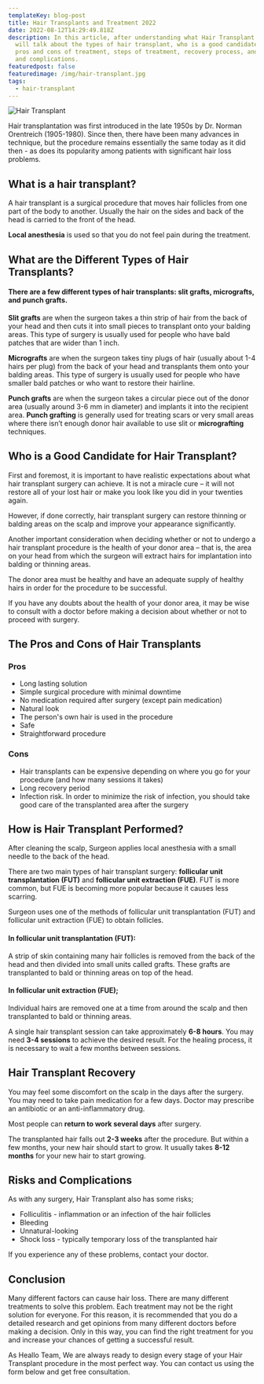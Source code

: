 ```yaml
---
templateKey: blog-post
title: Hair Transplants and Treatment 2022
date: 2022-08-12T14:29:49.818Z
description: In this article, after understanding what Hair Transplant is, we
  will talk about the types of hair transplant, who is a good candidate, the
  pros and cons of treatment, steps of treatment, recovery process, and risks
  and complications.
featuredpost: false
featuredimage: /img/hair-transplant.jpg
tags:
  - hair-transplant
---
```

![Hair Transplant](/img/hair-transplant.jpg "Hair Transplant")

Hair transplantation was first introduced in the late 1950s by Dr. Norman Orentreich (1905-1980). Since then, there have been many advances in technique, but the procedure remains essentially the same today as it did then - as does its popularity among patients with significant hair loss problems.

## **What is a hair transplant?**

A hair transplant is a surgical procedure that moves hair follicles from one part of the body to another. Usually the hair on the sides and back of the head is carried to the front of the head.

**Local anesthesia** is used so that you do not feel pain during the treatment.

## **What are the Different Types of Hair Transplants?**

#### There are a few different types of hair transplants: slit grafts, micrografts, and punch grafts.

**Slit grafts** are when the surgeon takes a thin strip of hair from the back of your head and then cuts it into small pieces to transplant onto your balding areas. This type of surgery is usually used for people who have bald patches that are wider than 1 inch.

**Micrografts** are when the surgeon takes tiny plugs of hair (usually about 1-4 hairs per plug) from the back of your head and transplants them onto your balding areas. This type of surgery is usually used for people who have smaller bald patches or who want to restore their hairline.

**Punch grafts** are when the surgeon takes a circular piece out of the donor area (usually around 3-6 mm in diameter) and implants it into the recipient area. **Punch grafting** is generally used for treating scars or very small areas where there isn’t enough donor hair available to use slit or **micrografting** techniques.

## **Who is a Good Candidate for Hair Transplant?**


First and foremost, it is important to have realistic expectations about what hair transplant surgery can achieve.
It is not a miracle cure – it will not restore all of your lost hair or make you look like you did in your twenties again.

However, if done correctly, hair transplant surgery can restore thinning or balding areas on the scalp and improve your appearance significantly.

Another important consideration when deciding whether or not to undergo a hair transplant procedure is the health of your donor area – that is, the area on your head from which the surgeon will extract hairs for implantation into balding or thinning areas.

The donor area must be healthy and have an adequate supply of healthy hairs in order for the procedure to be successful.

If you have any doubts about the health of your donor area, it may be wise to consult with a doctor before making a decision about whether or not to proceed with surgery.

## **The Pros and Cons of Hair Transplants**

### **Pros**

* Long lasting solution
* Simple surgical procedure with minimal downtime
* No medication required after surgery (except pain medication)
* Natural look
* The person's own hair is used in the procedure
* Safe
* Straightforward procedure

### **Cons**

* Hair transplants can be expensive depending on where you go for your procedure (and how many sessions it takes)
* Long recovery period
* Infection risk. In order to minimize the risk of infection, you should take good care of the transplanted area after the surgery

## **How is Hair Transplant Performed?**

After cleaning the scalp, Surgeon applies local anesthesia with a small needle to the back of the head.

There are two main types of hair transplant surgery: **follicular unit transplantation (FUT)** and **follicular unit extraction (FUE)**. FUT is more common, but FUE is becoming more popular because it causes less scarring.

Surgeon uses one of the methods of follicular unit transplantation (FUT) and follicular unit extraction (FUE) to obtain follicles.

#### **In follicular unit transplantation (FUT):**

A strip of skin containing many hair follicles is removed from the back of the head and then divided into small units called grafts. These grafts are transplanted to bald or thinning areas on top of the head.

#### **In follicular unit extraction (FUE);**

Individual hairs are removed one at a time from around the scalp and then transplanted to bald or thinning areas.

A single hair transplant session can take approximately **6-8 hours**. You may need **3-4 sessions** to achieve the desired result. For the healing process, it is necessary to wait a few months between sessions.

## **Hair Transplant Recovery**

You may feel some discomfort on the scalp in the days after the surgery. You may need to take pain medication for a few days. Doctor may prescribe an antibiotic or an anti-inflammatory drug.

Most people can **return to work several days** after surgery.

The transplanted hair falls out **2-3 weeks** after the procedure. But within a few months, your new hair should start to grow. It usually takes **8-12 months** for your new hair to start growing.

## **Risks and Complications**

As with any surgery, Hair Transplant also has some risks;

* Folliculitis - inflammation or an infection of the hair follicles
* Bleeding
* Unnatural-looking
* Shock loss - typically temporary loss of the transplanted hair

If you experience any of these problems, contact your doctor.

## **Conclusion**

Many different factors can cause hair loss. There are many different treatments to solve this problem. Each treatment may not be the right solution for everyone. For this reason, it is recommended that you do a detailed research and get opinions from many different doctors before making a decision. Only in this way, you can find the right treatment for you and increase your chances of getting a successful result.

As Heallo Team, We are always ready to design every stage of your Hair Transplant procedure in the most perfect way. You can contact us using the form below and get free consultation.